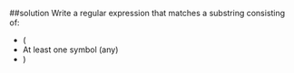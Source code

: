 ##solution
Write a regular expression that matches a substring consisting of:

* (
* At least one symbol (any)
* )
